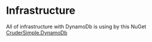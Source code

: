 
# Infrastructure

All of infrastructure with DynamoDb is using by this NuGet [CruderSimple.DynamoDb](https://github.com/thiagomaia971/CruderSimple/blob/main/src/CruderSimple.DynamoDb/README.md)